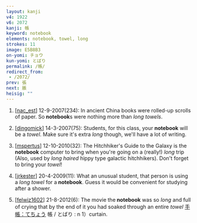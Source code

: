 ```yaml
---
layout: kanji
v4: 1922
v6: 2072
kanji: 帳
keyword: notebook
elements: notebook, towel, long
strokes: 11
image: E5B8B3
on-yomi: チョウ
kun-yomi: とばり
permalink: /帳/
redirect_from:
 - /2072/
prev: 張
next: 脹
heisig: ""
---
```


1) [<a href="http://kanji.koohii.com/profile/nac_est">nac_est</a>] 12-9-2007(234): In ancient China books were rolled-up scrolls of paper. So<strong> notebook</strong>s were nothing more than <em>long towels</em>.

2) [<a href="http://kanji.koohii.com/profile/dingomick">dingomick</a>] 14-3-2007(75): Students, for this class, your <strong>notebook</strong> will be a <em>towel</em>. Make sure it&#039;s extra <em>long</em> though, we&#039;ll have a lot of writing.

3) [<a href="http://kanji.koohii.com/profile/mspertus">mspertus</a>] 12-10-2010(32): The Hitchhiker&#039;s Guide to the Galaxy is the<strong> notebook</strong> computer to bring when you&#039;re going on a (really!) <em>long</em> trip (Also, used by <em>long haired</em> hippy type galactic hitchhikers). Don&#039;t forget to bring your <em>towel</em>!

4) [<a href="http://kanji.koohii.com/profile/jrkester">jrkester</a>] 20-4-2009(11): What an unusual student, that person is using a <em>long towel</em> for a<strong> notebook</strong>. Guess it would be convenient for studying after a shower.

5) [<a href="http://kanji.koohii.com/profile/felwiz1602">felwiz1602</a>] 21-8-2012(6): The movie the<strong> notebook</strong> was so <em>long</em> and full of crying that by the end of it you had soaked through an entire <em>towel</em> <a href="midori://search?text=手帳：てちょう">手帳：てちょう</a> 帳 / とばり : n 1）curtain.

